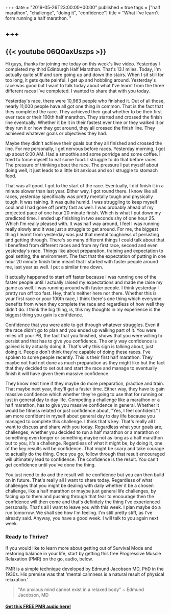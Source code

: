 +++
date = "2019-05-26T23:00:00+00:00"
published = true
tags = ["half marathon", "challenge", "doing it", "confidence"]
title = "What I've learn't form running a half marathon. "

+++
---
{{< youtube 06QOaxUszps >}}
---  

Hi guys, thanks for joining me today on this week's live video. Yesterday I completed my third Edinburgh Half Marathon. That's 13.1 miles. Today, I'm actually quite stiff and sore going up and down the stairs. When I sit still for too long, it gets quite painful. I get up and hobbling around. Yesterday's race was good but I want to talk today about what I've learnt from the three different races I've completed. I wanted to share that with you today.

Yesterday's race, there were 10,963 people who finished it. Out of all those, nearly 11,000 people have all got one thing in common. That is the fact that they completed the race. They achieved their goal whether to be their first ever race or their 100th half marathon. They started and crossed the finish line eventually. Whether it be it in their fastest ever time or they walked it or they run it or how they got around, they all crossed the finish line. They achieved whatever goals or objectives they had.

Maybe they didn't achieve their goals but they all finished and crossed the line. For me personally, I get nervous before races. Yesterday morning, I got up about 6:00 AM. Had a smoothie and some porridge and some coffee. I tried to force myself to eat some food. I struggle to do that before races. The pressure of thinking about the race. The pressure I put myself about doing well, it just leads to a little bit anxious and so I struggle to stomach food.

That was all good. I got to the start of the race. Eventually, I did finish it in a minute slower than last year. Either way, I got round there. I know like all races, yesterday specifically was pretty mentally tough and physically tough. It was raining. It was quite humid. I was struggling to keep myself cool and I had gone off pretty fast as well. I was probably ahead of my projected pace of one hour 20 minute finish. Which is what I put down my predicted time. I ended up finishing in two seconds shy of one hour 25. Which I'm really pleased with. It was half way around, I feel I was running really slowly and it was just a struggle to get around. For me, the biggest thing I learnt from yesterday was just that mental toughness of persisting and getting through. There's so many different things I could talk about that I benefited from different races and from my first race, second and even yesterday's race. Things like about preparation, training and expectation to goal setting, the environment. The fact that the expectation of putting in one hour 20 minute finish time meant that I started with faster people around me, last year as well. I put a similar time down.

It actually happened to start off faster because I was running one of the faster people until I actually raised my expectations and made me raise my game as well. I was running around with faster people. I think yesterday I pretty run off too fast. Hey, that's neither here nor there. Whether this is your first race or your 100th race, I think there's one thing which everyone benefits from when they complete the race and regardless of how well they didn't do. I think the big thing, is, this my thoughts in my experience is the biggest thing you gain is confidence.

Confidence that you were able to get through whatever struggles. Even if the race didn't go to plan and you ended up walking part of it. You were miles off your PB, the fact that you finished, shows that you were willing to persist and that has to give you confidence. The only way confidence is gained is by actually doing it. That's why this sign is talking about, just doing it. People don't think they're capable of doing these races. I've spoken to some people recently. This is their first half marathon. They maybe not had not done as much preparation as they might like but the fact that they decided to set out and start the race and manage to eventually finish it will have given them massive confidence.

They know next time if they maybe do more preparation, practice and train. That maybe next year, they'll get a faster time. Either way, they have to gain massive confidence which whether they're going to use that for running or just in general day to day life. Competing a challenge like a marathon or a half marathon, has to give you massive confidence in general. Whether it would be fitness related or just confidence about, "Yes, I feel confident." I am more confident in myself about general day to day life because you managed to complete this challenge. I think that's key. That's really all I want to discuss and share with you today. Regardless what your goals are, challenges, whether you decided to run a half marathon or a marathon or something even longer or something maybe not as long as a half marathon but to you, it's a challenge. Regardless of what it might be, by doing it, one of the key results will be confidence. That might be scary and take courage to actually do the thing. Once you go, follow through that result encouraged will ultimately lead to confidence. The confidence is the result. You can't get confidence until you've done the thing.

You just need to do and the result will be confidence but you can then build on in future. That's really all I want to share today. Regardless of what challenges that you might be dealing with daily whether it be a chosen challenge, like a half marathon or maybe just general life challenges, by facing up to them and pushing through that fear to encourage then the confidence will then come and that's definitely the thing I've experienced personally. That's all I want to leave you with this week. I plan maybe do a run tomorrow. We shall see how I'm feeling. I'm still pretty stiff, as I've already said. Anyway, you have a good week. I will talk to you again next week.


### Ready to Thrive?

If you would like to learn more about getting out of Survival Mode and restoring balance in your life, start by getting this free Progressive Muscle Relaxation (PMR) on the go, audio, below. 



PMR is a simple technique developed by Edmund Jacobson MD, PhD in the 1930s. His premise was that 'mental calmness is a natural result of physical relaxation.' 


> "An anxious mind cannot exist in a relaxed body" ~ Edmund Jacobson, MD


#### [Get this FREE PMR audio here!](https://fearextinguishers.com/)